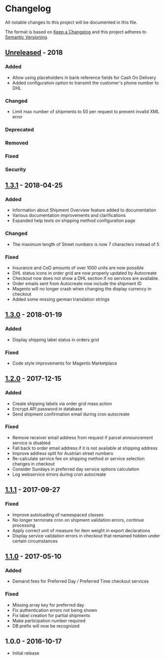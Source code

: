 # Changelog
All notable changes to this project will be documented in this file.

The format is based on [Keep a Changelog](http://keepachangelog.com/en/1.0.0/)
and this project adheres to [Semantic Versioning](http://semver.org/spec/v2.0.0.html).


## [Unreleased] - 2018

### Added

- Allow using placeholders in bank reference fields for Cash On Delivery
- Added configuration option to transmit the customer's phone number to DHL

### Changed

- Limit max number of shipments to 50 per request to prevent invalid XML error

### Deprecated

### Removed

### Fixed

### Security


## [1.3.1] - 2018-04-25

### Added

- Information about Shipment Overview feature added to documentation
- Various documentation improvements and clarifications
- Expanded help texts on shipping method configuration page

### Changed

- The maximum length of Street numbers is now 7 characters instead of 5

### Fixed

- Insurance and CoD amounts of over 1000 units are now possible
- DHL status icons in order grid are now properly updated by Autocreate
- Checkout now does not show a DHL section if no services are available.
- Order emails sent from Autocreate now include the shipment ID
- Magento will no longer crash when changing the display currency in checkout
- Added some missing german translation strings

## [1.3.0] - 2018-01-19

### Added

- Display shipping label status in orders grid

### Fixed

- Code style improvements for Magento Marketplace

## [1.2.0] - 2017-12-15

### Added

- Create shipping labels via order grid mass action
- Encrypt API password in database
- Send shipment confirmation email during cron autocreate

### Fixed

- Remove receiver email address from request if parcel announcement service is disabled
- Fall back to order email address if it is not available at shipping address
- Improve address split for Austrian street numbers
- Re-calculate service fee on shipping method or service selection changes in checkout
- Consider Sundays in preferred day service options calculation
- Log webservice errors during cron autocreate

## [1.1.1] - 2017-09-27

### Fixed

- Improve autoloading of namespaced classes
- No longer terminate cron on shipment validation errors, continue processing
- Apply correct unit of measure for item weight in export declarations
- Display service validation errors in checkout that remained hidden under certain circumstances

## [1.1.0] - 2017-05-10

### Added

- Demand fees for Preferred Day / Preferred Time checkout services

### Fixed

- Missing array key for preferred day
- Fix authentication errors not being shown
- Fix label creation for partial shipments
- Make participation number required
- DB prefix will now be recognized

## 1.0.0 - 2016-10-17

- Initial release

[Unreleased]: https://git.netresearch.de/dhl/versenden-m1/compare/1.3.1...develop
[1.3.1]: https://git.netresearch.de/dhl/versenden-m1/compare/1.3.0...1.3.1
[1.3.0]: https://git.netresearch.de/dhl/versenden-m1/compare/1.2.0...1.3.0
[1.2.0]: https://git.netresearch.de/dhl/versenden-m1/compare/1.1.1...1.2.0
[1.1.1]: https://git.netresearch.de/dhl/versenden-m1/compare/1.1.0...1.1.1
[1.1.0]: https://git.netresearch.de/dhl/versenden-m1/compare/1.0.0...1.1.0
